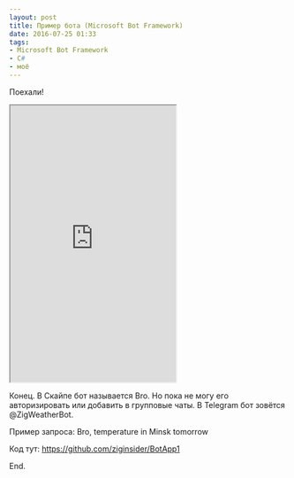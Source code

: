 ```yaml
---
layout: post
title: Пример бота (Microsoft Bot Framework)
date: 2016-07-25 01:33
tags:
- Microsoft Bot Framework
- С#
- моё
---
```


Поехали!


<iframe height="500" width="300"
src='https://webchat.botframework.com/embed/7401c806-4920-4795-8d34-8e14231c5dc1?s=HTBiCPA7U_o.cwA.MIg.aJ1cja5tniaxGGD_HNGmFyFPXV3Xjx6tapaxK0mI3rc'></iframe>

Конец. В Скайпе бот называется Bro. Но пока не могу его авторизировать или добавить в групповые чаты. В Telegram бот зовётся @ZigWeatherBot. 

Пример запроса: Bro, temperature in Minsk tomorrow

Код тут: <https://github.com/ziginsider/BotApp1>

End.
